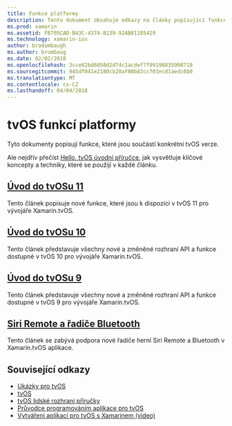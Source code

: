 ```yaml
---
title: Funkce platformy
description: Tento dokument obsahuje odkazy na články popisující funkce obsažené v různých verzích tvOS.
ms.prod: xamarin
ms.assetid: FB705CAD-B43C-4374-B139-92AB81185429
ms.technology: xamarin-ios
author: bradumbaugh
ms.author: brumbaug
ms.date: 02/02/2018
ms.openlocfilehash: 3cce82bd6058d2d74c1acdef7f99196835908718
ms.sourcegitcommit: 945df041e2180cb20af08b83cc703ecd1aedc6b0
ms.translationtype: MT
ms.contentlocale: cs-CZ
ms.lasthandoff: 04/04/2018
---
```

# <a name="tvos-platform-features"></a>tvOS funkcí platformy

Tyto dokumenty popisují funkce, které jsou součástí konkrétní tvOS verze.

Ale nejdřív přečíst [Hello, tvOS úvodní příručce](~/ios/tvos/get-started/hello-tvos.md), jak vysvětluje klíčové koncepty a techniky, které se použijí v každé článku.

## <a name="introduction-to-tvos-11iostvosplatformintroduction-to-tvos11md"></a>[Úvod do tvOSu 11](~/ios/tvos/platform/introduction-to-tvos11.md)

Tento článek popisuje nové funkce, které jsou k dispozici v tvOS 11 pro vývojáře Xamarin.tvOS.

## <a name="introduction-to-tvos-10iostvosplatformintroduction-to-tvos10indexmd"></a>[Úvod do tvOSu 10](~/ios/tvos/platform/introduction-to-tvos10/index.md)

Tento článek představuje všechny nové a změněné rozhraní API a funkce dostupné v tvOS 10 pro vývojáře Xamarin.tvOS.

## <a name="introduction-to-tvos-9iostvosplatformtvos9md"></a>[Úvod do tvOSu 9](~/ios/tvos/platform/tvos9.md)

Tento článek představuje všechny nové a změněné rozhraní API a funkce dostupné v tvOS 9 pro vývojáře Xamarin.tvOS.

## <a name="siri-remote-and-bluetooth-controllersiostvosplatformremote-bluetoothmd"></a>[Siri Remote a řadiče Bluetooth](~/ios/tvos/platform/remote-bluetooth.md)

Tento článek se zabývá podpora nové řadiče herní Siri Remote a Bluetooth v Xamarin.tvOS aplikace.



## <a name="related-links"></a>Související odkazy

- [Ukázky pro tvOS](https://developer.xamarin.com/samples/tvos/all/)
- [tvOS](https://developer.apple.com/tvos/)
- [tvOS lidské rozhraní příručky](https://developer.apple.com/tvos/human-interface-guidelines/)
- [Průvodce programováním aplikace pro tvOS](https://developer.apple.com/library/prerelease/tvos/documentation/General/Conceptual/AppleTV_PG/)
- [Vytváření aplikací pro tvOS s Xamarinem (video)](https://university.xamarin.com/lightninglectures/tvos-with-xamarin)
